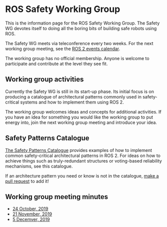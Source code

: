 # ROS Safety Working Group

This is the information page for the ROS Safety Working Group.
The Safety WG devotes itself to doing all the boring bits of building safe robots using ROS.

The Safety WG meets via teleconference every two weeks.
For the next working group meeting, see the [ROS 2 events calendar](https://index.ros.org/doc/ros2/Governance/#upcoming-ros-events).

The working group has no official membership.
Anyone is welcome to participate and contribute at the level they see fit.

## Working group activities

Currently the Safety WG is still in its start-up phase.
Its initial focus is on producing a catalogue of architectural patterns commonly used in safety-critical systems and how to implement them using ROS 2.

The working group welcomes ideas and concepts for additional activities.
If you have an idea for something you would like the working group to put energy into, join the next working group meeting and introduce your idea.

## Safety Patterns Catalogue

[The Safety Patterns Catalogue](safety_patterns_catalogue.html) provides examples of how to implement common safety-critical architectural patterns in ROS 2.
For ideas on how to achieve things such as truly-redundant structures or voting-based reliability mechanisms, see this catalogue.

If an architecture pattern you need or know is not in the catalogue, [make a pull request](https://github.com/ros2/safety_working_group/pulls) to add it!

## Working group meeting minutes

- [24 October, 2019](meeting_minutes/20191024.md)
- [21 November, 2019](meeting_minutes/20191121.md)
- [5 Decemver, 2019](meeting_minutes/20191205.md)

